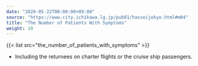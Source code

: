 ```yaml
---
date: "2020-05-22T00:00:00+09:00"
source: "https://www.city.ichikawa.lg.jp/pub01/hasseijokyo.html#m04"
title: "The Number of Patients With Symptoms"
weight: 10
---
```


{{< list src="the_number_of_patients_with_symptoms" >}}

- Including the returnees on charter flights or the cruise ship passengers.

